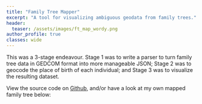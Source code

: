 ```yaml
---
title: "Family Tree Mapper"
excerpt: "A tool for visualizing ambiguous geodata from family trees."
header:
  teaser: /assets/images/ft_map_wordy.png
author_profile: true
classes: wide
---
```


This was a 3-stage endeavour. Stage 1 was to write a parser to turn family tree data in GEDCOM format into more manageable JSON; Stage 2 was to geocode the place of birth of each individual; and Stage 3 was to visualize the resulting dataset.

View the source code on [Github](https://github.com/timpel/family-tree-mapper/), and/or have a look at my own mapped family tree below:

<div id="mapid" class="map leaflet-container" style="height: 600px; position:relative;"></div>
<style>
  {% include leaflet.css %}
  {% include MarkerCluster.css %}
  {% include MarkerCluster.Default.css %}
  {% include leaflet-search.min.css %}
</style>
<script>
  {% include leaflet.js %}
  {% include leaflet-search.src.js %}
  {% include leaflet.markercluster-src.js %}
  {% include test_geo2.json %}
  {% include map.js %}
</script>
